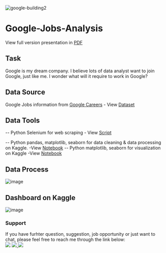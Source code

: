 ![google-building2](https://user-images.githubusercontent.com/108915606/219754236-a2a2a208-d73e-4397-84e2-9695ab948d74.png)

# Google-Jobs-Analysis
View full version presentation in [PDF](https://github.com/MichaelLTsai/Google-Jobs-Analysis/blob/6da6d62c12eb55bea5a7374c167d8651106e26d8/Presentation%20Google%20Jobs%20Analysis.pdf)

## Task
Google is my dream company. I believe lots of data analyst want to join Google, just like me. I wonder what will it require to work in Google?

## Data Source
Google Jobs information from [Google Careers](https://careers.google.com/jobs/results/) - View [Dataset](https://github.com/MichaelLTsai/Google-Jobs-Analysis/blob/0f4c503d1381171f43be82bd132c54f41f237c5d/Dataset_Google_Job_Scrap_2023-01-21.csv)
  
## Data Tools
-- Python Selenium for web scraping - View [Script](https://github.com/MichaelLTsai/Google-Jobs-Analysis/blob/6da6d62c12eb55bea5a7374c167d8651106e26d8/Way%20to%20Google.py)
  
-- Python pandas, matplotlib, seaborn for data cleaning & data processing on Kaggle. -View [Notebook](https://www.kaggle.com/code/michaelltsai/way-to-google-get-a-job-in-goggle-word-cloud/edit)
-- Python matplotlib, seaborn for visualization on Kaggle -View [Notebook](https://www.kaggle.com/code/michaelltsai/way-to-google-get-a-job-in-goggle-word-cloud/edit)
  
## Data Process
![image](https://user-images.githubusercontent.com/108915606/219758875-b755e2a2-e244-4188-9f61-07188b82d36e.png)
  
## Dashboard on Kaggle
![image](https://user-images.githubusercontent.com/108915606/219757058-3e47bd32-34d6-4afe-97b1-428be3dd4835.png)
  
### Support 
If you have furhter question, suggestion, job opportunity or just want to chat, please feel free to reach me through the link below:  
[<img src="https://img.shields.io/badge/LinkedIn-0077B5?style=for-the-badge&logo=linkedin&logoColor=white" />](https://www.linkedin.com/in/michael-tsai-37b8b2136/)
[<img src="https://img.shields.io/badge/Tableau-E97627?style=for-the-badge&logo=Tableau&logoColor=white" /> ](https://public.tableau.com/app/profile/michael.tsai7198)
[<img src="https://img.shields.io/badge/Kaggle-20BEFF?style=for-the-badge&logo=Kaggle&logoColor=white" /> ](https://www.kaggle.com/michaelltsai)





